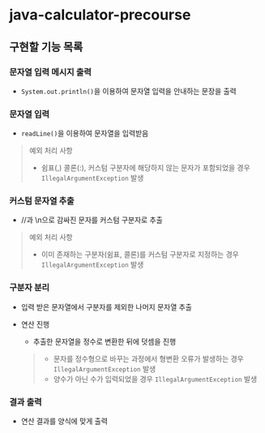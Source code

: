 # java-calculator-precourse

## 구현할 기능 목록

### 문자열 입력 메시지 출력

- `System.out.println()`을 이용하여 문자열 입력을 안내하는 문장을 출력

### 문자열 입력

- `readLine()`을 이용하여 문자열을 입력받음

> 예외 처리 사항
>
> - 쉼표(,) 콜론(:), 커스텀 구분자에 해당하지 않는 문자가 포함되었을 경우 `IllegalArgumentException` 발생

### 커스텀 문자열 추출

- //과 \n으로 감싸진 문자를 커스텀 구분자로 추출

> 예외 처리 사항
>
> - 이미 존재하는 구분자(쉼표, 콜론)를 커스텀 구분자로 지정하는 경우 `IllegalArgumentException` 발생

### 구분자 분리

- 입력 받은 문자열에서 구분자를 제외한 나머지 문자열 추출

- 연산 진행

  - 추출한 문자열을 정수로 변환한 뒤에 덧셈을 진행

  > - 문자를 정수형으로 바꾸는 과정에서 형변환 오류가 발생하는 경우 `IllegalArgumentException` 발생
  > - 양수가 아닌 수가 입력되었을 경우 `IllegalArgumentException` 발생

### 결과 출력

- 연산 결과를 양식에 맞게 출력